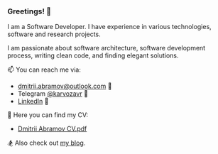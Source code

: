 ### Greetings! 👋

I am a Software Developer. 
I have experience in various technologies, software and research projects.

I am passionate about software architecture, software development process, writing clean code, and finding elegant solutions.

📫 You can reach me via:
- dmitrii.abramov@outlook.com 📧
- Telegram [@karvozavr](https://t.me/karvozavr) 💬
- [LinkedIn](https://www.linkedin.com/in/dmitrii-abramov/) 👔

💼 Here you can find my CV:
- [Dmitrii Abramov CV.pdf](https://karvozavr.github.io/CV_Dmitrii_Abramov.pdf)

🏂 Also check out [my blog](https://dev.to/karvozavr/the-four-horsemen-of-software-complexity-architecture-decision-records-to-the-rescue-1211).

